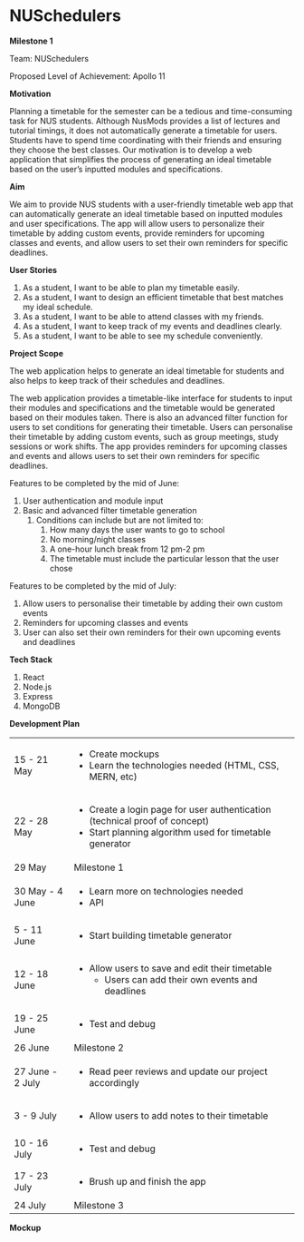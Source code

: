 # NUSchedulers

**Milestone 1**

Team: NUSchedulers

Proposed Level of Achievement: Apollo 11 

**Motivation**

Planning a timetable for the semester can be a tedious and time-consuming task for NUS students. Although NusMods provides a list of lectures and tutorial timings, it does not automatically generate a timetable for users. Students have to spend time coordinating with their friends and ensuring they choose the best classes. Our motivation is to develop a web application that simplifies the process of generating an ideal timetable based on the user’s inputted modules and specifications.

**Aim**

We aim to provide NUS students with a user-friendly timetable web app that can automatically generate an ideal timetable based on inputted modules and user specifications. The app will allow users to personalize their timetable by adding custom events, provide reminders for upcoming classes and events, and allow users to set their own reminders for specific deadlines.

**User Stories**



1. As a student, I want to be able to plan my timetable easily.
2. As a student, I want to design an efficient timetable that best matches my ideal schedule.
3. As a student, I want to be able to attend classes with my friends.
4. As a student, I want to keep track of my events and deadlines clearly. 
5. As a student, I want to be able to see my schedule conveniently.

**Project Scope**

The web application helps to generate an ideal timetable for students and also helps to keep track of their schedules and deadlines.

The web application provides a timetable-like interface for students to input their modules and specifications and the timetable would be generated based on their modules taken. There is also an advanced filter function for users to set conditions for generating their timetable. Users can personalise their timetable by adding custom events, such as group meetings, study sessions or work shifts. The app provides reminders for upcoming classes and events and allows users to set their own reminders for specific deadlines.

Features to be completed by the mid of June: 



1. User authentication and module input
2. Basic and advanced filter timetable generation
    1. Conditions can include but are not limited to:
        1. How many days the user wants to go to school
        2. No morning/night classes
        3. A one-hour lunch break from 12 pm-2 pm
        4. The timetable must include the particular lesson that the user chose

Features to be completed by the mid of July: 



1. Allow users to personalise their timetable by adding their own custom events
2. Reminders for upcoming classes and events
3. User can also set their own reminders for their own upcoming events and deadlines

**Tech Stack**



1. React 
2. Node.js
3. Express
4. MongoDB

**Development Plan**


<table>
  <tr>
   <td>15 - 21 May
   </td>
   <td>
<ul>

<li>Create mockups

<li>Learn the technologies needed (HTML, CSS, MERN, etc)
</li>
</ul>
   </td>
  </tr>
  <tr>
   <td>22 - 28 May
   </td>
   <td>
<ul>

<li>Create a login page for user authentication (technical proof of concept)

<li>Start planning algorithm used for timetable generator
</li>
</ul>
   </td>
  </tr>
  <tr>
   <td>29 May
   </td>
   <td>Milestone 1 
   </td>
  </tr>
  <tr>
   <td>30 May - 4 June
   </td>
   <td>
<ul>

<li>Learn more on technologies needed

<li>API
</li>
</ul>
   </td>
  </tr>
  <tr>
   <td>5 - 11 June
   </td>
   <td>
<ul>

<li>Start building timetable generator
</li>
</ul>
   </td>
  </tr>
  <tr>
   <td>12 - 18 June
   </td>
   <td>
<ul>

<li>Allow users to save and edit their timetable 
<ul>
 
<li>Users can add their own events and deadlines
</li> 
</ul>
</li> 
</ul>
   </td>
  </tr>
  <tr>
   <td>19 - 25 June
   </td>
   <td>
<ul>

<li>Test and debug
</li>
</ul>
   </td>
  </tr>
  <tr>
   <td>26 June
   </td>
   <td>Milestone 2
   </td>
  </tr>
  <tr>
   <td>27 June - 2 July
   </td>
   <td>
<ul>

<li>Read peer reviews and update our project accordingly
</li>
</ul>
   </td>
  </tr>
  <tr>
   <td>3 - 9 July
   </td>
   <td>
<ul>

<li>Allow users to add notes to their timetable
</li>
</ul>
   </td>
  </tr>
  <tr>
   <td>10 - 16 July
   </td>
   <td>
<ul>

<li>Test and debug
</li>
</ul>
   </td>
  </tr>
  <tr>
   <td>17 - 23 July
   </td>
   <td>
<ul>

<li>Brush up and finish the app
</li>
</ul>
   </td>
  </tr>
  <tr>
   <td>24 July
   </td>
   <td>Milestone 3
   </td>
  </tr>
</table>


**Mockup**





